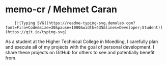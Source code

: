 # memo-cr / Mehmet Caran
        [![Typing SVG](https://readme-typing-svg.demolab.com?font=Fira+Code&size=30&pause=1000&width=435&lines=Developer;Student)](https://git.io/typing-svg)

As a student at the Higher Technical College in Moedling, I carefully plan and execute all of my projects with the goal of personal development. I share these projects on GitHub for others to see and potentially benefit from.

# 
